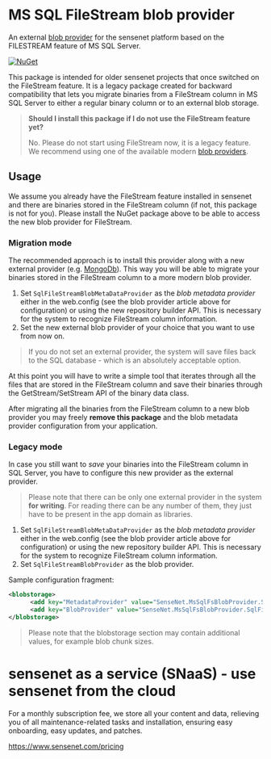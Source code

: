 # MS SQL FileStream blob provider
An external [blob provider](https://github.com/SenseNet/sensenet.github.io/blob/master/_docs/blob-provider.md) for the sensenet platform based on the FILESTREAM feature of MS SQL Server.

[![NuGet](https://img.shields.io/nuget/v/SenseNet.MsSqlFsBlobProvider.svg)](https://www.nuget.org/packages/SenseNet.MsSqlFsBlobProvider)

This package is intended for older sensenet projects that once switched on the FileStream feature. It is a legacy package created for backward compatibility that lets you migrate binaries from a FileStream column in MS SQL Server to either a regular binary column or to an external blob storage.

> **Should I install this package if I do not use the FileStream feature yet?**
>
> No. Please do not start using FileStream now, it is a legacy feature. We recommend using one of the available modern [blob providers](https://github.com/SenseNet/sensenet.github.io/blob/master/_docs/blob-provider.md).

## Usage
We assume you already have the FileStream feature installed in sensenet and there are binaries stored in the FileStream column (if not, this package is not for you). Please install the NuGet package above to be able to access the new blob provider for FileStream.

### Migration mode
The recommended approach is to install this provider along with a new external provider (e.g. [MongoDb](https://github.com/SenseNet/sensenet.github.io/blob/master/_docs/mongodb-provider.md)). This way you will be able to migrate your binaries stored in the FileStream column to a more modern blob provider.

1. Set `SqlFileStreamBlobMetaDataProvider` as the *blob metadata provider* either in the web.config (see the blob provider article above for configuration) or using the new repository builder API. This is necessary for the system to recognize FileStream column information.
2. Set the new external blob provider of your choice that you want to use from now on.

> If you do not set an external provider, the system will save files back to the SQL database - which is an absolutely acceptable option.

At this point you will have to write a simple tool that iterates through all the files that are stored in the FileStream column and save their binaries through the GetStream/SetStream API of the binary data class.

After migrating all the binaries from the FileStream column to a new blob provider you may freely **remove this package** and the blob metadata provider configuration from your application.

### Legacy mode
In case you still want to *save* your binaries into the FileStream column in SQL Server, you have to configure this new provider as the external provider.

> Please note that there can be only one external provider in the system **for writing**. For reading there can be any number of them, they just have to be present in the app domain as libraries.

1. Set `SqlFileStreamBlobMetaDataProvider` as the *blob metadata provider* either in the web.config (see the blob provider article above for configuration) or using the new repository builder API. This is necessary for the system to recognize FileStream column information.
2. Set `SqlFileStreamBlobProvider` as the blob provider.

Sample configuration fragment:

```xml
<blobstorage>
      <add key="MetadataProvider" value="SenseNet.MsSqlFsBlobProvider.SqlFileStreamBlobMetaDataProvider" />
      <add key="BlobProvider" value="SenseNet.MsSqlFsBlobProvider.SqlFileStreamBlobProvider" />
</blobstorage>
```

> Please note that the blobstorage section may contain additional values, for example blob chunk sizes.

# sensenet as a service (SNaaS) - use sensenet from the cloud

For a monthly subscription fee, we store all your content and data, relieving you of all maintenance-related tasks and installation, ensuring easy onboarding, easy updates, and patches.

https://www.sensenet.com/pricing
